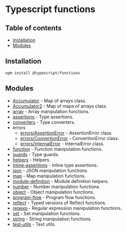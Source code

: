 # Typescript functions

## Table of contents

- [Installation](#installation)
- [Modules](#modules)

## <a name="installation"></a>Installation

    npm install @typescript/functions

## <a name="modules"></a>Modules

- [Accumulator](https://ilyub.github.io/typescript-functions/modules/Accumulator.html) - Map of arrays class.
- [Accumulator2](https://ilyub.github.io/typescript-functions/modules/Accumulator2.html) - Map of maps of arrays class.
- [array](https://ilyub.github.io/typescript-functions/modules/array.html) - Array manipulation functions.
- [assertions](https://ilyub.github.io/typescript-functions/modules/assertions.html) - Type assertions.
- [converters](https://ilyub.github.io/typescript-functions/modules/converters.html) - Type converters.
- errors
  - [errors/AssertionError](https://ilyub.github.io/typescript-functions/modules/errors_AssertionError.html) - AssertionError class.
  - [errors/ConvertionError](https://ilyub.github.io/typescript-functions/modules/errors_ConversionError.html) - ConvertionError class.
  - [errors/InternalError](https://ilyub.github.io/typescript-functions/modules/errors_InternalError.html) - InternalError class.
- [function](https://ilyub.github.io/typescript-functions/modules/function.html) - Function manipulation functions.
- [guards](https://ilyub.github.io/typescript-functions/modules/guards.html) - Type guards.
- [helpers](https://ilyub.github.io/typescript-functions/modules/helpers.html) - Helpers.
- [inline-assertions](https://ilyub.github.io/typescript-functions/modules/inline-assertions.html) - Inline type assertions.
- [json](https://ilyub.github.io/typescript-functions/modules/json.html) - JSON manipulation functions.
- [map](https://ilyub.github.io/typescript-functions/modules/map.html) - Map manipulation functions.
- [module-definition](https://ilyub.github.io/typescript-functions/modules/module-definition.html) - Module definition helpers.
- [number](https://ilyub.github.io/typescript-functions/modules/number.html) - Number manipulation functions.
- [object](https://ilyub.github.io/typescript-functions/modules/object.html) - Object manipulation functions.
- [program-flow](https://ilyub.github.io/typescript-functions/modules/program-flow.html) - Program flow functions.
- [reflect](https://ilyub.github.io/typescript-functions/modules/reflect.html) - Typed versions of Reflect functions.
- [regexp](https://ilyub.github.io/typescript-functions/modules/regexp.html) - Regular expression manipulation functions.
- [set](https://ilyub.github.io/typescript-functions/modules/set.html) - Set manipulation functions.
- [string](https://ilyub.github.io/typescript-functions/modules/string.html) - String manipulation functions.
- [test-utils](https://ilyub.github.io/typescript-functions/modules/test-utils.html) - Test utils.
